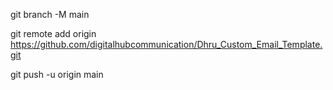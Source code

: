 git branch -M main

git remote add origin https://github.com/digitalhubcommunication/Dhru_Custom_Email_Template.git

git push -u origin main
